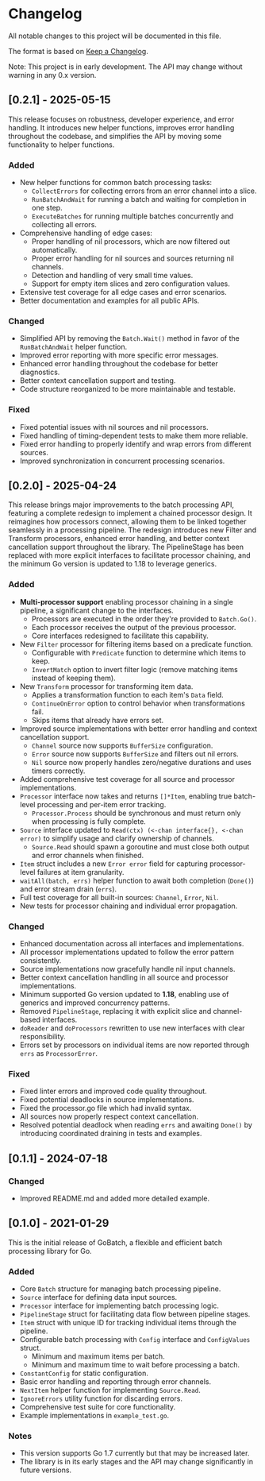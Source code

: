 # Changelog

All notable changes to this project will be documented in this file.

The format is based on [Keep a Changelog](https://keepachangelog.com/en/1.0.0/).

Note: This project is in early development. The API may change without warning in any 0.x version.

## [0.2.1] - 2025-05-15

This release focuses on robustness, developer experience, and error handling. It introduces new helper functions, improves error handling throughout the codebase, and simplifies the API by moving some functionality to helper functions.

### Added

- New helper functions for common batch processing tasks:
  - `CollectErrors` for collecting errors from an error channel into a slice.
  - `RunBatchAndWait` for running a batch and waiting for completion in one step.
  - `ExecuteBatches` for running multiple batches concurrently and collecting all errors.
- Comprehensive handling of edge cases:
  - Proper handling of nil processors, which are now filtered out automatically.
  - Proper error handling for nil sources and sources returning nil channels.
  - Detection and handling of very small time values.
  - Support for empty item slices and zero configuration values.
- Extensive test coverage for all edge cases and error scenarios.
- Better documentation and examples for all public APIs.

### Changed

- Simplified API by removing the `Batch.Wait()` method in favor of the `RunBatchAndWait` helper function.
- Improved error reporting with more specific error messages.
- Enhanced error handling throughout the codebase for better diagnostics.
- Better context cancellation support and testing.
- Code structure reorganized to be more maintainable and testable.

### Fixed

- Fixed potential issues with nil sources and nil processors.
- Fixed handling of timing-dependent tests to make them more reliable.
- Fixed error handling to properly identify and wrap errors from different sources.
- Improved synchronization in concurrent processing scenarios.

## [0.2.0] - 2025-04-24

This release brings major improvements to the batch processing API, featuring a complete redesign to implement a chained processor design. It reimagines how processors connect, allowing them to be linked together seamlessly in a processing pipeline. The redesign introduces new Filter and Transform processors, enhanced error handling, and better context cancellation support throughout the library. The PipelineStage has been replaced with more explicit interfaces to facilitate processor chaining, and the minimum Go version is updated to 1.18 to leverage generics.

### Added

- **Multi-processor support** enabling processor chaining in a single pipeline, a significant change to the interfaces.
  - Processors are executed in the order they're provided to `Batch.Go()`.
  - Each processor receives the output of the previous processor.
  - Core interfaces redesigned to facilitate this capability.
- New `Filter` processor for filtering items based on a predicate function.
  - Configurable with `Predicate` function to determine which items to keep.
  - `InvertMatch` option to invert filter logic (remove matching items instead of keeping them).
- New `Transform` processor for transforming item data.
  - Applies a transformation function to each item's `Data` field.
  - `ContinueOnError` option to control behavior when transformations fail.
  - Skips items that already have errors set.
- Improved source implementations with better error handling and context cancellation support.
  - `Channel` source now supports `BufferSize` configuration.
  - `Error` source now supports `BufferSize` and filters out nil errors.
  - `Nil` source now properly handles zero/negative durations and uses timers correctly.
- Added comprehensive test coverage for all source and processor implementations.
- `Processor` interface now takes and returns `[]*Item`, enabling true batch-level processing and per-item error tracking.
  - `Processor.Process` should be synchronous and must return only when processing is fully complete.
- `Source` interface updated to `Read(ctx) (<-chan interface{}, <-chan error)` to simplify usage and clarify ownership of channels.
  - `Source.Read` should spawn a goroutine and must close both output and error channels when finished.
- `Item` struct includes a new `Error error` field for capturing processor-level failures at item granularity.
- `waitAll(batch, errs)` helper function to await both completion (`Done()`) and error stream drain (`errs`).
- Full test coverage for all built-in sources: `Channel`, `Error`, `Nil`.
- New tests for processor chaining and individual error propagation.

### Changed

- Enhanced documentation across all interfaces and implementations.
- All processor implementations updated to follow the error pattern consistently.
- Source implementations now gracefully handle nil input channels.
- Better context cancellation handling in all source and processor implementations.
- Minimum supported Go version updated to **1.18**, enabling use of generics and improved concurrency patterns.
- Removed `PipelineStage`, replacing it with explicit slice and channel-based interfaces.
- `doReader` and `doProcessors` rewritten to use new interfaces with clear responsibility.
- Errors set by processors on individual items are now reported through `errs` as `ProcessorError`.

### Fixed

- Fixed linter errors and improved code quality throughout.
- Fixed potential deadlocks in source implementations.
- Fixed the processor.go file which had invalid syntax.
- All sources now properly respect context cancellation.
- Resolved potential deadlock when reading `errs` and awaiting `Done()` by introducing coordinated draining in tests and examples.

## [0.1.1] - 2024-07-18

### Changed

- Improved README.md and added more detailed example.

## [0.1.0] - 2021-01-29

This is the initial release of GoBatch, a flexible and efficient batch processing library for Go.

### Added

- Core `Batch` structure for managing batch processing pipeline.
- `Source` interface for defining data input sources.
- `Processor` interface for implementing batch processing logic.
- `PipelineStage` struct for facilitating data flow between pipeline stages.
- `Item` struct with unique ID for tracking individual items through the pipeline.
- Configurable batch processing with `Config` interface and `ConfigValues` struct.
  - Minimum and maximum items per batch.
  - Minimum and maximum time to wait before processing a batch.
- `ConstantConfig` for static configuration.
- Basic error handling and reporting through error channels.
- `NextItem` helper function for implementing `Source.Read`.
- `IgnoreErrors` utility function for discarding errors.
- Comprehensive test suite for core functionality.
- Example implementations in `example_test.go`.

### Notes

- This version supports Go 1.7 currently but that may be increased later.
- The library is in its early stages and the API may change significantly in future versions.
